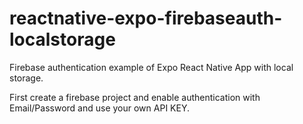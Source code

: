 # reactnative-expo-firebaseauth-localstorage
Firebase authentication example of Expo React Native App with local storage.

First create a firebase project and enable authentication with Email/Password and use your own API KEY.
